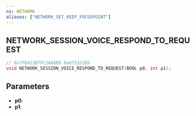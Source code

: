```yaml
---
ns: NETWORK
aliases: ["NETWORK_SET_KEEP_FOCUSPOINT"]
---
```

## NETWORK_SESSION_VOICE_RESPOND_TO_REQUEST

```c
// 0x7F8413B7FC2AA6B9 0x075321B5
void NETWORK_SESSION_VOICE_RESPOND_TO_REQUEST(BOOL p0, int p1);
```


## Parameters
* **p0**: 
* **p1**: 

